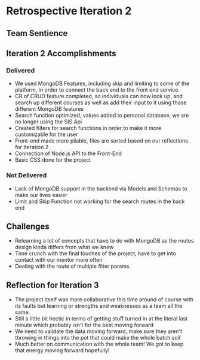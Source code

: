 # Retrospective Iteration 2
## Team Sentience

## __Iteration 2 Accomplishments__
### Delivered
- We used MongoDB Features, including skip and limiting to some of the platform, in order to connect the back end to the front end service
- CR of CRUD feature completed, so individuals can now look up, and search up different courses as well as add their input to it using those different MongoDB features 
- Search function optimized, values added to personal database, we are no longer using the SIS Api
- Created filters for search functions in order to make it more customizable for the user
- Front-end made more pliable, files are sorted based on our reflections for Iteration 2
- Connection of Node.js API to the Front-End
- Basic CSS done for the project

### Not Delivered
- Lack of MongoDB support in the backend via Models and Schemas to make our lives easier
- Limit and Skip Function not working for the search routes in the back end

## Challenges
- Relearning a lot of concepts that have to do with MongoDB as the routes design kinda differs from what we knew 
- Time crunch with the final touches of the project, have to get into contact with our mentor more often
- Dealing with the route of multiple filter params.

## Reflection for Iteration 3
- The project itself was more collaborative this time around of course with its faults but learning or strengths and weaknesses as a team all the same.
- Still a little bit hectic in terms of getting stuff turned in at the literal last minute which probably isn't for the best moving forward
- We need to validate the data moving forward, make sure they aren't throwing in things into the pot that could make the whole batch soil
- Much better on communication with the whole team! We got to keep that energy moving forward hopefully!
